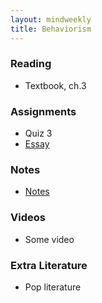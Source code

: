 ```yaml
---
layout: mindweekly
title: Behaviorism
---
```


### Reading
+ Textbook, ch.3

### Assignments
+ Quiz 3
+ [Essay](Essay)

### Notes
+ [Notes](Notes)

### Videos
+ Some video

### Extra Literature
+ Pop literature
